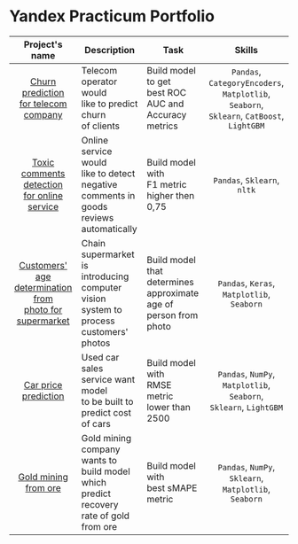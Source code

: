 # Yandex Practicum Portfolio

| Project's name | Description | Task | Skills |
| :----:|  ---- |  ---- |  :----: |
| [Churn prediction<br/>for telecom company](https://github.com/SATVRN89/yandex_practicum/blob/main/telecom_churn_prediction/telecom_churn.ipynb) | Telecom operator would<br/> like to predict churn<br/> of clients | Build model to get<br/> best ROC AUC and<br/> Accuracy metrics | `Pandas`, `СategoryEncoders`,<br/> `Matplotlib`, `Seaborn`,<br/> `Sklearn`, `CatBoost`, `LightGBM`
| [Toxic comments detection<br/> for online service](https://github.com/SATVRN89/yandex_practicum/blob/main/toxic_comments_detection/toxic_comments_detection.ipynb) | Online service would<br/> like to detect negative<br/> comments in goods<br/> reviews automatically | Build model with<br/> F1 metric<br/> higher then 0,75 | `Pandas`, `Sklearn`, `nltk`
| [Customers' age<br/> determination from<br/> photo for supermarket](https://github.com/SATVRN89/yandex_practicum/blob/main/age_determination/customers_age_determination.ipynb) | Chain supermarket<br/> is introducing computer<br/> vision system to process<br/> customers' photos | Build model that<br/> determines approximate<br/> age of person from photo | `Pandas`, `Keras`,<br/> `Matplotlib`, `Seaborn`
| [Car price prediction](https://github.com/SATVRN89/yandex_practicum/blob/main/car_price_prediction/car_price_prediction.ipynb) | Used car sales<br/> service want model<br/> to be built to<br/> predict cost of cars | Build model with<br/> RMSE metric<br/> lower than 2500 | `Pandas`, `NumPy`,<br/> `Matplotlib`, `Seaborn`,<br/> `Sklearn`, `LightGBM`
| [Gold mining from ore](https://github.com/SATVRN89/yandex_practicum/blob/main/gold_mining/gold_mining_from_ore.ipynb) | Gold mining company<br/> wants to build model<br/> which predict recovery<br/> rate of gold from ore | Build model with<br/>best sMAPE metric | `Pandas`, `NumPy`, `Sklearn`,<br/> `Matplotlib`, `Seaborn`
